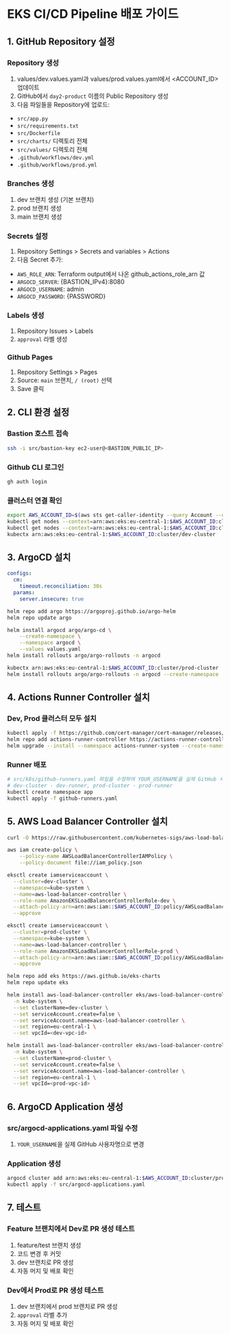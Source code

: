 # EKS CI/CD Pipeline 배포 가이드
## 1. GitHub Repository 설정

### Repository 생성
1. values/dev.values.yaml과 values/prod.values.yaml에서 <ACCOUNT_ID> 업데이트
2. GitHub에서 `day2-product` 이름의 Public Repository 생성
3. 다음 파일들을 Repository에 업로드:
  - `src/app.py`
  - `src/requirements.txt`
  - `src/Dockerfile`
  - `src/charts/` 디렉토리 전체
  - `src/values/` 디렉토리 전체
  - `.github/workflows/dev.yml`
  - `.github/workflows/prod.yml`

### Branches 생성
1. dev 브랜치 생성 (기본 브랜치)
2. prod 브랜치 생성
3. main 브랜치 생성

### Secrets 설정
1. Repository Settings > Secrets and variables > Actions
2. 다음 Secret 추가:
  - `AWS_ROLE_ARN`: Terraform output에서 나온 github_actions_role_arn 값
  - `ARGOCD_SERVER`: {BASTION_IPv4}:8080
  - `ARGOCD_USERNAME`: admin
  - `ARGOCD_PASSWORD`: {PASSWORD}

### Labels 생성
1. Repository Issues > Labels
2. `approval` 라벨 생성

### Github Pages
1. Repository Settings > Pages
2. Source: `main` 브랜치, `/ (root)` 선택
3. Save 클릭

## 2. CLI 환경 설정

### Bastion 호스트 접속
```bash
ssh -i src/bastion-key ec2-user@<BASTION_PUBLIC_IP>
```

### Github CLI 로그인
```bash
gh auth login
```

### 클러스터 연결 확인
```bash
export AWS_ACCOUNT_ID=$(aws sts get-caller-identity --query Account --output text)  # .bashrc 추가
kubectl get nodes --context=arn:aws:eks:eu-central-1:$AWS_ACCOUNT_ID:cluster/dev-cluster
kubectl get nodes --context=arn:aws:eks:eu-central-1:$AWS_ACCOUNT_ID:cluster/prod-cluster
kubectx arn:aws:eks:eu-central-1:$AWS_ACCOUNT_ID:cluster/dev-cluster
```

## 3. ArgoCD 설치
``` yaml
configs:
  cm:
    timeout.reconciliation: 30s
  params:
    server.insecure: true
```
``` bash
helm repo add argo https://argoproj.github.io/argo-helm
helm repo update argo

helm install argocd argo/argo-cd \
    --create-namespace \
    --namespace argocd \
    --values values.yaml
helm install rollouts argo/argo-rollouts -n argocd

kubectx arn:aws:eks:eu-central-1:$AWS_ACCOUNT_ID:cluster/prod-cluster
helm install rollouts argo/argo-rollouts -n argocd --create-namespace
```

## 4. Actions Runner Controller 설치
### Dev, Prod 클러스터 모두 설치
```bash
kubectl apply -f https://github.com/cert-manager/cert-manager/releases/download/v1.8.2/cert-manager.yaml
helm repo add actions-runner-controller https://actions-runner-controller.github.io/actions-runner-controller
helm upgrade --install --namespace actions-runner-system --create-namespace --set=authSecret.create=true --set=authSecret.github_token="<REPLACE_YOUR_TOKEN_HERE>" --wait actions-runner-controller actions-runner-controller/actions-runner-controller
```

### Runner 배포
```bash
# src/k8s/github-runners.yaml 파일을 수정하여 YOUR_USERNAME을 실제 GitHub 사용자명으로 변경
# dev-cluster - dev-runner, prod-cluster - prod-runner
kubectl create namespace app
kubectl apply -f github-runners.yaml
```

## 5. AWS Load Balancer Controller 설치
``` bash
curl -O https://raw.githubusercontent.com/kubernetes-sigs/aws-load-balancer-controller/v2.13.4/docs/install/iam_policy.json

aws iam create-policy \
    --policy-name AWSLoadBalancerControllerIAMPolicy \
    --policy-document file://iam_policy.json

eksctl create iamserviceaccount \
  --cluster=dev-cluster \
  --namespace=kube-system \
  --name=aws-load-balancer-controller \
  --role-name AmazonEKSLoadBalancerControllerRole-dev \
  --attach-policy-arn=arn:aws:iam::$AWS_ACCOUNT_ID:policy/AWSLoadBalancerControllerIAMPolicy \
  --approve

eksctl create iamserviceaccount \
  --cluster=prod-cluster \
  --namespace=kube-system \
  --name=aws-load-balancer-controller \
  --role-name AmazonEKSLoadBalancerControllerRole-prod \
  --attach-policy-arn=arn:aws:iam::$AWS_ACCOUNT_ID:policy/AWSLoadBalancerControllerIAMPolicy \
  --approve

helm repo add eks https://aws.github.io/eks-charts
helm repo update eks

helm install aws-load-balancer-controller eks/aws-load-balancer-controller \
  -n kube-system \
  --set clusterName=dev-cluster \
  --set serviceAccount.create=false \
  --set serviceAccount.name=aws-load-balancer-controller \
  --set region=eu-central-1 \
  --set vpcId=<dev-vpc-id>

helm install aws-load-balancer-controller eks/aws-load-balancer-controller \
  -n kube-system \
  --set clusterName=prod-cluster \
  --set serviceAccount.create=false \
  --set serviceAccount.name=aws-load-balancer-controller \
  --set region=eu-central-1 \
  --set vpcId=<prod-vpc-id>
```

## 6. ArgoCD Application 생성

### src/argocd-applications.yaml 파일 수정
1. `YOUR_USERNAME`을 실제 GitHub 사용자명으로 변경

### Application 생성
```bash
argocd cluster add arn:aws:eks:eu-central-1:$AWS_ACCOUNT_ID:cluster/prod-cluster --name prod-cluster
kubectl apply -f src/argocd-applications.yaml
```

## 7. 테스트

### Feature 브랜치에서 Dev로 PR 생성 테스트
1. feature/test 브랜치 생성
2. 코드 변경 후 커밋
3. dev 브랜치로 PR 생성
4. 자동 머지 및 배포 확인

### Dev에서 Prod로 PR 생성 테스트
1. dev 브랜치에서 prod 브랜치로 PR 생성
2. `approval` 라벨 추가
3. 자동 머지 및 배포 확인